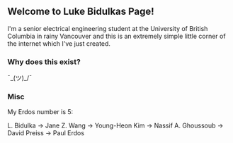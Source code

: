 ## Welcome to Luke Bidulkas Page!

I'm a senior electrical engineering student at the University of British Columbia in rainy Vancouver and this is an extremely 
simple little corner of the internet which I've just created.

### Why does this exist?

¯\_(ツ)_/¯

### Misc

My Erdos number is 5:

L. Bidulka -> Jane Z. Wang -> Young-Heon Kim -> Nassif A. Ghoussoub -> David Preiss -> Paul Erdos

